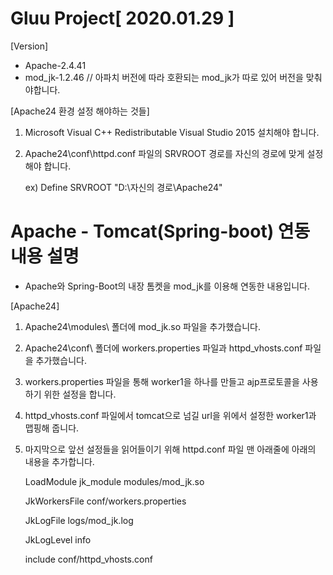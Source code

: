 # Gluu Project[ 2020.01.29 ]
[Version]
 - Apache-2.4.41
 - mod_jk-1.2.46 // 아파치 버전에 따라 호환되는 mod_jk가 따로 있어 버전을 맞춰야합니다.

[Apache24 환경 설정 해야하는 것들]
 1. Microsoft Visual C++ Redistributable Visual Studio 2015 설치해야 합니다.
 
 2. Apache24\conf\httpd.conf 파일의 SRVROOT 경로를 자신의 경로에 맞게 설정해야 합니다.
 
	ex) Define SRVROOT "D:\자신의 경로\Apache24"

# Apache - Tomcat(Spring-boot) 연동 내용 설명
 - Apache와 Spring-Boot의 내장 톰켓을 mod_jk를 이용해 연동한 내용입니다.
 
[Apache24]
 1. Apache24\modules\ 폴더에 mod_jk.so 파일을 추가했습니다.
 
 2. Apache24\conf\ 폴더에 workers.properties 파일과 httpd_vhosts.conf 파일을 추가했습니다.
 
 3. workers.properties 파일을 통해 worker1을 하나를 만들고 ajp프로토콜을 사용하기 위한 설정을 합니다.
 
 4. httpd_vhosts.conf 파일에서 tomcat으로 넘길 url을 위에서 설정한 worker1과 맵핑해 줍니다.
 
 5. 마지막으로 앞선 설정들을 읽어들이기 위해 httpd.conf 파일 맨 아래줄에 아래의 내용을 추가합니다.
 
	LoadModule jk_module modules/mod_jk.so

	JkWorkersFile conf/workers.properties
	
	JkLogFile logs/mod_jk.log
	
	JkLogLevel info

	include conf/httpd_vhosts.conf
